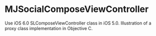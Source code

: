 MJSocialComposeViewController
=============================

Use iOS 6.0 SLComposeViewController class in iOS 5.0. Illustration of a proxy class implementation in Objective C.